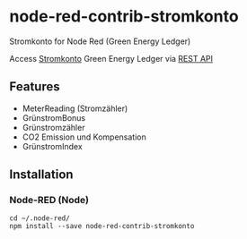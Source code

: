 # node-red-contrib-stromkonto
Stromkonto for Node Red (Green Energy  Ledger)

Access [Stromkonto](https://www.stromkonto.net/) Green Energy Ledger via [REST API](https://corrently.io/#operation/stromkontoBalances)

## Features
 - MeterReading (Stromzähler)
 - GrünstromBonus
 - Grünstromzähler
 - CO2 Emission und Kompensation
 - GrünstromIndex

 ## Installation

 ### Node-RED (Node)
 ```shell
 cd ~/.node-red/
 npm install --save node-red-contrib-stromkonto
 ```
